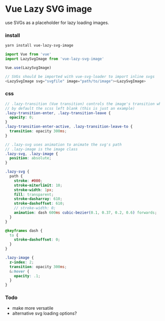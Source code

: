 # Vue Lazy SVG image

use SVGs as a placeholder for lazy loading images.
### install
```bash
yarn install vue-lazy-svg-image
```

```javaScript
import Vue from 'vue'
import LazySvgImage from 'vue-lazy-svg-image'

Vue.use(LazySvgImage)
```

```javaScript
// SVGs should be imported with vue-svg-loader to import inline svgs
<LazySvgImage svg="svgfile" image="path/to/image"><LazySvgImage>
```

### css
```scss
// .lazy-transition (Vue transition) controls the image's transition when its ready
// by default the scss left blank (this is just an example)
.lazy-transition-enter, .lazy-transition-leave {
  opacity: 0;
}
.lazy-transition-enter-active, .lazy-transition-leave-to {
  transition: opacity 300ms;
}

// .lazy-svg uses animation to animate the svg's path
// .lazy-image is the image class
.lazy-svg, .lazy-image {
  position: absolute;
}

.lazy-svg {
  path {
    stroke: #000;
    stroke-miterlimit: 10;
    stroke-width: 1px;
    fill: transparent;
    stroke-dasharray: 610;
    stroke-dashoffset: 610;
    // stroke-width: 0;
    animation: dash 600ms cubic-bezier(0.1, 0.37, 0.2, 0.6) forwards;
  }
}

@keyframes dash {
  to {
    stroke-dashoffset: 0;
  }
}

.lazy-image {
  z-index: 2;
  transition: opacity 300ms;
  &:hover {
    opacity: .1;
  }
}
```

### Todo
 - make more versatile
 - alternative svg loading options?
